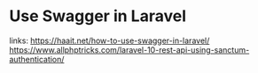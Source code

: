 # Use Swagger in Laravel
links:
https://haait.net/how-to-use-swagger-in-laravel/
https://www.allphptricks.com/laravel-10-rest-api-using-sanctum-authentication/
